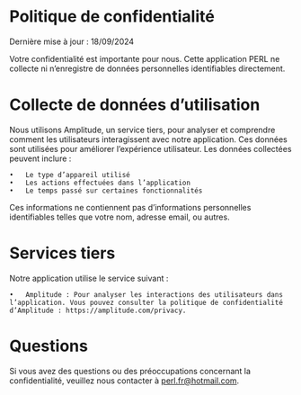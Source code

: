 # Politique de confidentialité

Dernière mise à jour : 18/09/2024

Votre confidentialité est importante pour nous. Cette application PERL ne collecte ni n’enregistre de données personnelles identifiables directement.

# Collecte de données d’utilisation

Nous utilisons Amplitude, un service tiers, pour analyser et comprendre comment les utilisateurs interagissent avec notre application. Ces données sont utilisées pour améliorer l’expérience utilisateur. Les données collectées peuvent inclure :

	•	Le type d’appareil utilisé
	•	Les actions effectuées dans l’application
	•	Le temps passé sur certaines fonctionnalités

Ces informations ne contiennent pas d’informations personnelles identifiables telles que votre nom, adresse email, ou autres.

# Services tiers

Notre application utilise le service suivant :

	•	Amplitude : Pour analyser les interactions des utilisateurs dans l’application. Vous pouvez consulter la politique de confidentialité d’Amplitude : https://amplitude.com/privacy.

# Questions

Si vous avez des questions ou des préoccupations concernant la confidentialité, veuillez nous contacter à perl.fr@hotmail.com.
